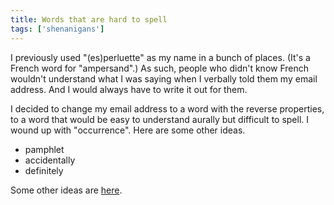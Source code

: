 ```yaml
---
title: Words that are hard to spell
tags: ['shenanigans']
---
```

I previously used "(es)perluette" as my name in a bunch of places. (It's a
French word for "ampersand".) As such, people who didn't know French wouldn't
understand what I was saying when I verbally told them my email address. And
I would always have to write it out for them.

I decided to change my email address to a word with the reverse properties,
to a word that would be easy to understand aurally but difficult to spell.
I wound up with "occurrence". Here are some other ideas.

* pamphlet
* accidentally
* definitely

Some other ideas are [here](http://marvin.cs.uidaho.edu/misspell.html).
